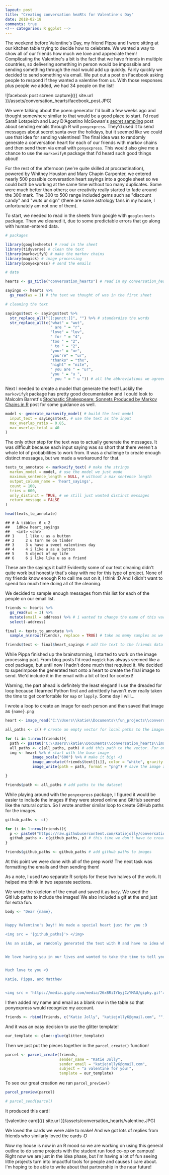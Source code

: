 ```yaml
---
layout: post
title: "Creating conversation heaRts for Valentine's Day"
date: 2018-02-18
comments: true
<!-- categories: R ggplot -->
---
```


The weekend before Valentine's Day, my friend Pippa and I were sitting at our kitchen table trying to decide how to celebrate. We wanted a way to show all of our friends how much we love and appreciate them! Complicating the Valentine's a bit is the fact that we have friends in multiple countries, so delivering something in person would be impossible and sending something through the mail would add up quickly. Fairly quickly we decided to send something via email. We put out a post on Facebook asking people to respond if they wanted a valentine from us. With those responses plus people we added, we had 34 people on the list!

![facebook post screen capture]({{ site.url }}/assets/conversation_hearts/facebook_post.JPG)


We were talking about the poem generator I'd built a few weeks ago and thought somewhere similar to that would be a good place to start. I'd read Sarah Lotspeich and Lucy D'Agostino McGowan's [secret sampling](http://livefreeordichotomize.com/2017/11/15/secret-sampling/) post about sending emails through R will `ponyexpress`. They'd used it to send messages about secret santa over the holidays, but it seemed like we could use that idea for sending valentines! The final idea was to randomly generate a conversation heart for each of our friends with markov chains and then send them via email with `ponyexpress`. This would also give me a chance to use the `markovifyR` package that I'd heard such good things about!

For the rest of the afternoon (we're quite skilled at procrastination), powered by Whitney Houston and Mary Chapin Carpenter, we entered nearly 500 possible conversation heart sayings into a google sheet so we could both be working at the same time without too many duplicates. Some were much better than others; our creativity really started to fade around the 300 mark. The 300 to 500 range included gems such as "discount candy" and "wuts ur sign" (there are some astrology fans in my house, I unfortunately am not one of them).

To start, we needed to read in the sheets from google with `googlesheets` package. Then we cleaned it, due to some predictable errors that go along with human-entered data.

``` r
# packages

library(googlesheets) # read in the sheet 
library(tidyverse) # clean the text
library(markovifyR) # make the markov chains
library(magick) # image processing
library(ponyexpress) # send the emails

# data

hearts <- gs_title("conversation_hearts") # read in my conversation_hearts sheet

sayings <- hearts %>%
  gs_read(ws = 1) # the text we thought of was in the first sheet

# cleaning the text

sayings$text <- sayings$text %>%
  str_replace_all("[[:punct:]]", "") %>% # standardize the words
  str_replace_all(c("what" = "wut",
                    " are " = "r",
                    "love" = "luv",
                    " for " = "4",
                    "too " = "2",
                    " to " = "2",
                    "your" = "ur",
                    "you're" = "ur",
                    "thanks" = "thx",
                    "night" = "nite",
                    " you are " = "ur",
                    "you " = "u ",
                    " you " = " u ")) # all the abbreviations we agreed to use to be more ~hip~
```

Next I needed to create a model that generate the text! Luckily the `markovifyR` package has pretty good documentation and I could look to Malcolm Barrett's [Stochastic Shakespeare: Sonnets Produced by Markov Chains in R](https://malco.io/2018/01/28/shakespeare/) post for some guidance as well.

``` r
model <- generate_markovify_model( # build the text model
  input_text = sayings$text, # use the text as the input
  max_overlap_ratio = 0.85,
  max_overlap_total = 40
)
```

The only other step for the text was to actually generate the messages. It was difficult because each input saying was so short that there weren't a whole lot of probabilities to work from. It was a challenge to create enough distinct messages, but we made a workaround for that.

``` r
texts_to_annotate <- markovify_text( # make the strings
  markov_model = model, # use the model we just made
  maximum_sentence_length = NULL, # without a max sentence length
  output_column_name = 'heart_sayings',
  count = 100,
  tries = 600,
  only_distinct = TRUE, # we still just wanted distinct messages 
  return_message = FALSE
)

head(texts_to_annotate)
```

    ## # A tibble: 6 x 2
    ##   idRow heart_sayings                
    ##   <int> <chr>                        
    ## 1     1 like u as a button           
    ## 2     2 u turn me on tinder          
    ## 3     3 u have a sweet valentines day
    ## 4     4 i like u as a button         
    ## 5     5 object of my life            
    ## 6     6 i like like u as a friend

These are the sayings it built! Evidently some of our text cleaning didn't quite work but honestly that's okay with me for this type of project. None of my friends know enough R to call me out on it, I think :D And I didn't want to spend too much time doing all of the cleaning.

We decided to sample enough messages from this list for each of the people on our email list.

``` r
friends <- hearts %>%
  gs_read(ws = 3) %>%
  mutate(email = address) %>% # i wanted to change the name of this variable
  select(-address)

final <- texts_to_annotate %>%
  sample_n(nrow(friends), replace = TRUE) # take as many samples as we have friends in the dataset i.e. friends to email

friends$text <- final$heart_sayings # add the text to the friends data for when we send them
```

While Pippa finished up the brainstorming, I started to work on the image processing part. From blog posts I'd read `magick` has always seemed like a cool package, but until now I hadn't done much that required it. We decided to superimpose the generated text onto a heart to create the final image to send. We'd include it in the email with a bit of text for context!

Warning, the part ahead is definitely the least elegant! I use the dreaded for loop because I learned Python first and admittedly haven't ever really taken the time to get comfortable for `map` or `lapply`. Some day I will...

I wrote a loop to create an image for each person and then saved that image as `{name}.png`

``` r
heart <- image_read("C:\\Users\\katie\\Documents\\fun_projects\\conversation_hearts\\pink-heart.png") # the base heart image we used

all_paths <- c() # create an empty vector for local paths to the images

for (i in 1:nrow(friends)){
  path <- paste0("C:\\Users\\katie\\Documents\\conversation_hearts\\images\\", friends$name[[i]], ".png") # reference the images by the person's first name so I can track them easily
  all_paths <- c(all_paths, path) # add this path to the vector. For only 32 this doesn't get too slow.
  img <- heart %>% # start with the base image
            image_scale("600") %>% # make it big! <3
            image_annotate(friends$text[[i]], color = "white", gravity = "center", size = 40) %>% # write the generated text in white in the middle of the heart with size 40 font
            image_write(path = path, format = "png") # save the image as {name}.png 

}

friends$path <- all_paths # add paths to the dataset
```

While playing around with the `ponyexpress` package, I figured it would be easier to include the images if they were stored online and GitHub seemed like the natural option. So I wrote another similar loop to create GitHub paths for the images.

``` r
github_paths <- c()

for (i in 1:nrow(friends)){
  p <- paste0("https://raw.githubusercontent.com/katiejolly/conversation-hearts/master/images/", friends$name[[i]], ".png")
  github_paths <- c(github_paths, p) # this time we don't have to create another image, just the path!
}

friends$github_paths <- github_paths # add github paths to images
```

At this point we were done with all of the prep work! The next task was formatting the emails and then sending them!

As a note, I used two separate R scripts for these two halves of the work. It helped me think in two separate sections.

We wrote the skeleton of the email and saved it as `body`. We used the GitHub paths to include the images! We also included a gif at the end just for extra fun.

``` r
body <- "Dear {name},


Happy Valentine's Day!! We made a special heart just for you :D

<img src = '{github_paths}'> </img>

(As an aside, we randomly generated the text with R and have no idea what we sent to you. Ask Katie if you want to know more!)


We love having you in our lives and wanted to take the time to tell you! 


Much love to you <3

Katie, Pippa, and Matthew


<img src = 'https://media.giphy.com/media/26xBRiIYbyjCzYMAU/giphy.gif'> </img>"
```

I then added my name and email as a blank row in the table so that ponyexpress would recognize my account.

``` r
friends <- rbind(friends, c("Katie Jolly", "katiejolly6@gmail.com", "", ""))
```

And it was an easy decision to use the glitter template!

``` r
our_template <- glue::glue(glitter_template)
```

Then we just put the pieces together in the `parcel_create()` function!

``` r
parcel <- parcel_create(friends,
                        sender_name = "Katie Jolly",
                        sender_email = "katiejolly6@gmail.com",
                        subject = "a valentine for you!",
                        template = our_template)
```

To see our great creation we ran `parcel_preview()`

``` r
parcel_preview(parcel)

# parcel_send(parcel)
```

It produced this card!

![valentine card]({{ site.url }}/assets/conversation_hearts/valentine.JPG)

We loved the cards we were able to make! And we got lots of replies from friends who similarly loved the cards :D

Now my house is now in an R mood so we are working on using this general outline to do some projects with the student run food co-op on campus! Right now we are just in the idea phase, but I'm having a lot of fun seeing little projects turn into impactful tools for people and causes I care about. I'm hoping to be able to write about that partnership in the near future!
